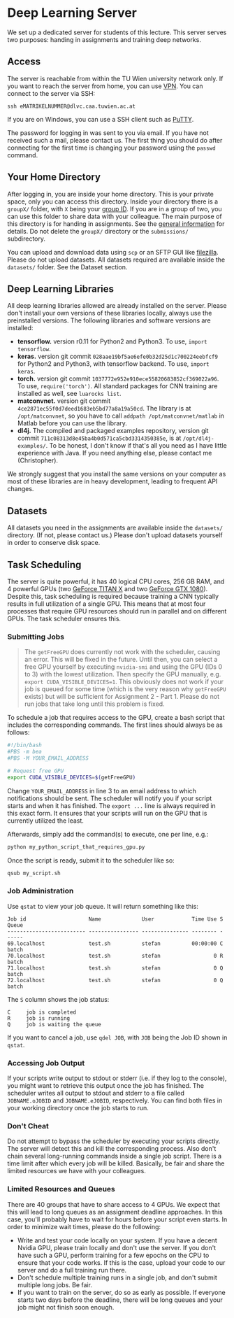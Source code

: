 
# Deep Learning Server #

We set up a dedicated server for students of this lecture. This server serves two purposes: handing in assignments and training deep networks.

## Access ##

The server is reachable from within the TU Wien university network only. If you want to reach the server from home, you can use [VPN](https://www.zid.tuwien.ac.at/tunet/vpn/client/). You can connect to the server via SSH:

    ssh eMATRIKELNUMMER@dlvc.caa.tuwien.ac.at

If you are on Windows, you can use a SSH client such as [PuTTY](http://www.putty.org/).

The password for logging in was sent to you via email. If you have not received such a mail, please contact us. The first thing you should do after connecting for the first time is changing your password using the `passwd` command.

## Your Home Directory ##

After logging in, you are inside your home directory. This is your private space, only you can access this directory. Inside your directory there is a `groupX/` folder, with `X` being your [group ID](https://owncloud.tuwien.ac.at/index.php/s/fu7q9EMmwMu3DMg). If you are in a group of two, you can use this folder to share data with your colleague. The main purpose of this directory is for handing in assignments. See the [general information](https://owncloud.tuwien.ac.at/index.php/s/tejPFjV5uz39rBL) for details. Do not delete the `groupX/` directory or the `submissions/` subdirectory.

You can upload and download data using `scp` or an SFTP GUI like [filezilla](https://filezilla-project.org/). Please do not upload datasets. All datasets required are available inside the `datasets/` folder. See the Dataset section.

## Deep Learning Libraries ##

All deep learning libraries allowed are already installed on the server. Please don't install your own versions of these libraries locally, always use the preinstalled versions. The following libraries and software versions are installed:

* **tensorflow.** version r0.11 for Python2 and Python3. To use, `import tensorflow`.
* **keras.** version git commit `028aae19bf5ae6efe0b32d25d1c700224eebfcf9` for Python2 and Python3, with tensorflow backend. To use, `import keras`.
* **torch.** version git commit `1037772e952e910ece55820683852cf369022a96`. To use, `require('torch')`. All standard packages for CNN training are installed as well, see `luarocks list`.
* **matconvnet.** version git commit `4ce2871ec55f0d7deed1683eb5bd77a8a19a50cd`. The library is at `/opt/matconvnet`, so you have to call `addpath /opt/matconvnet/matlab` in Matlab before you can use the library.
* **dl4j.** The compiled and packaged examples repository, version git commit `711c08313d8e45ba4b0d571ca5cbd3314350385e`, is at `/opt/dl4j-examples/`. To be honest, I don't know if that's all you need as I have little experience with Java. If you need anything else, please contact me (Christopher).

We strongly suggest that you install the same versions on your computer as most of these libraries are in heavy development, leading to frequent API changes.

## Datasets ##

All datasets you need in the assignments are available inside the `datasets/` directory. (If not, please contact us.) Please don't upload datasets yourself in order to conserve disk space.

## Task Scheduling ##

The server is quite powerful, it has 40 logical CPU cores, 256 GB RAM, and 4 powerful GPUs (two [GeForce TITAN X](http://www.geforce.com/hardware/desktop-gpus/geforce-gtx-titan-x) and two [GeForce GTX 1080](http://www.geforce.com/hardware/10series/geforce-gtx-1080)). Despite this, task scheduling is required because training a CNN typically results in full utilization of a single GPU. This means that at most four processes that require GPU resources should run in parallel and on different GPUs. The task scheduler ensures this.

### Submitting Jobs ###

> The `getFreeGPU` does currently not work with the scheduler, causing an error. This will be fixed in the future. Until then, you can select a free GPU yourself by executing `nvidia-smi` and using the GPU (IDs 0 to 3) with the lowest utilization. Then specify the GPU manually, e.g. `export CUDA_VISIBLE_DEVICES=1`. This obviously does not work if your job is queued for some time (which is the very reason why `getFreeGPU` exists) but will be sufficient for Assignment 2 - Part 1. Please do not run jobs that take long until this problem is fixed.

To schedule a job that requires access to the GPU, create a bash script that includes the corresponding commands. The first lines should always be as follows:

```bash
#!/bin/bash
#PBS -m bea
#PBS -M YOUR_EMAIL_ADDRESS

# Request free GPU
export CUDA_VISIBLE_DEVICES=$(getFreeGPU)
```

Change `YOUR_EMAIL_ADDRESS` in line 3 to an email address to which notifications should be sent. The scheduler will notify you if your script starts and when it has finished. The `export ...` line is always required in this exact form. It ensures that your scripts will run on the GPU that is currently utilized the least.

Afterwards, simply add the command(s) to execute, one per line, e.g.:

```bash
python my_python_script_that_requires_gpu.py
```

Once the script is ready, submit it to the scheduler like so:

```bash
qsub my_script.sh
```

### Job Administration ###

Use `qstat` to view your job queue. It will return something like this:

    Job id                    Name             User            Time Use S Queue
    ------------------------- ---------------- --------------- -------- - -----
    69.localhost              test.sh          stefan          00:00:00 C batch
    70.localhost              test.sh          stefan                 0 R batch
    71.localhost              test.sh          stefan                 0 Q batch
    72.localhost              test.sh          stefan                 0 Q batch

The `S` column shows the job status:

    C     job is completed
    R     job is running
    Q     job is waiting the queue

If you want to cancel a job, use `qdel JOB`, with `JOB` being the Job ID shown in `qstat`.

### Accessing Job Output ###

If your scripts write output to stdout or stderr (i.e. if they log to the console), you might want to retrieve this output once the job has finished. The scheduler writes all output to stdout and stderr to a file called `JOBNAME.oJOBID` and `JOBNAME.eJOBID`, respectively. You can find both files in your working directory once the job starts to run.

### Don't Cheat ###

Do not attempt to bypass the scheduler by executing your scripts directly. The server will detect this and kill the corresponding process. Also don't chain several long-running commands inside a single job script. There is a time limit after which every job will be killed. Basically, be fair and share the limited resources we have with your colleagues.

### Limited Resources and Queues ###

There are 40 groups that have to share access to 4 GPUs. We expect that this will lead to long queues as an assignment deadline approaches. In this case, you'll probably have to wait for hours before your script even starts. In order to minimize wait times, please do the following:

* Write and test your code locally on your system. If you have a decent Nvidia GPU, please train locally and don't use the server. If you don't have such a GPU, perform training for a few epochs on the CPU to ensure that your code works. If this is the case, upload your code to our server and do a full training run there.
* Don't schedule multiple training runs in a single job, and don't submit multiple long jobs. Be fair.
* If you want to train on the server, do so as early as possible. If everyone starts two days before the deadline, there will be long queues and your job might not finish soon enough.
